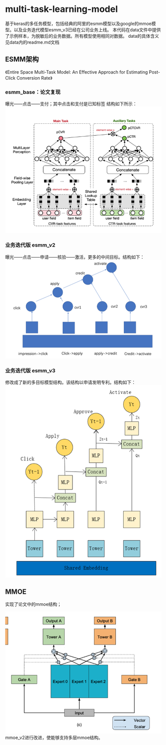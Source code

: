 # multi-task-learning-model
基于keras的多任务模型，包括经典的阿里的esmm模型以及google的mmoe模型。以及业务迭代模型esmm_v3已经在公司业务上线。
本代码在data文件中提供了示例样本，为脱敏后的业务数据。所有模型使用相同对数据。
data的具体含义见data内的readme.md文档
## ESMM架构
《Entire Space Multi-Task Model: An Effective Approach for Estimating Post-Click Conversion Rate》
### esmm_base：论文复现
曝光——点击——支付；其中点击和支付是已知标签
结构如下所示：
![image](https://github.com/zhangyingerjelly/multi-task-learning-model/blob/master/img/esmm.png)

### 业务迭代版 esmm_v2
曝光——点击——申请——核验——激活，更多的中间目标。结构如下：
![image](https://github.com/zhangyingerjelly/multi-task-learning-model/blob/master/img/esmm_v2.png)

### 业务迭代版 esmm_v3
修改成了新的多目标模型结构。该结构以申请发明专利。结构如下：
![image](https://github.com/zhangyingerjelly/multi-task-learning-model/blob/master/img/esmm_v3.PNG)

## MMOE
<Modeling Task Relationships in Multi-task Learning with Multi-gate Mixture-of-Experts>
 实现了论文中的mmoe结构；
 
![image](https://github.com/zhangyingerjelly/multi-task-learning-model/blob/master/img/mmoe.png)
 mmoe_v2进行改进，使能够支持多层mmoe结构。


